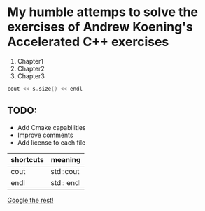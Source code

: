# My humble attemps to solve the exercises of Andrew Koening's Accelerated C++ exercises

1. Chapter1
2. Chapter2
3. Chapter3

``` C++
cout << s.size() << endl
```

## TODO:
* Add Cmake capabilities
* Improve comments
* Add license to each file

| shortcuts | meaning |
| ----------------- | -----------------  |
| cout      |  std::cout      |
| endl      |  std:: endl     |

[Google the rest!](www.google.com)
